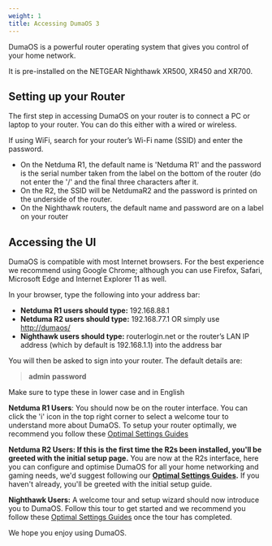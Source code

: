 ```yaml
---
weight: 1
title: Accessing DumaOS 3
---
```


DumaOS is a powerful router operating system that gives you control of your home network.

It is pre-installed on the NETGEAR Nighthawk XR500, XR450 and XR700. 

## Setting up your Router

The first step in accessing DumaOS on your router is to connect a PC or laptop to your router. You can do this either with a wired or wireless.

If using WiFi, search for your router’s Wi-Fi name (SSID) and enter the password.

- On the Netduma R1, the default name is 'Netduma R1' and the password is the serial number taken from the label on the bottom of the router (do not enter the '/' and the final three characters after it. 
- On the R2, the SSID will be NetdumaR2 and the password is printed on the underside of the router.
- On the Nighthawk routers, the default name and password are on a label on your router 

## Accessing the UI

DumaOS is compatible with most Internet browsers. For the best experience we recommend using Google Chrome; although you can use Firefox, Safari, Microsoft Edge and Internet Explorer 11 as well.

In your browser, type the following into your address bar:

- **Netduma R1 users should type:** 192.168.88.1
- **Netduma R2 users should type:** 192.168.77.1 OR simply use [http://dumaos/](http://dumaos/)
- **Nighthawk users should type:** routerlogin.net or the router’s LAN IP address (which by default is 192.168.1.1) into the address bar 

You will then be asked to sign into your router. The default details are:

> **admin**
> **password**

Make sure to type these in lower case and in English

**Netduma R1 Users**: You should now be on the router interface. You can click the 'i' icon in the top right corner to select a welcome tour to understand more about DumaOS. To setup your router optimally, we recommend you follow these [Optimal Settings Guides](http://support.netduma.com/support/solutions/folders/16000090646)

**Netduma R2 Users: If this is the first time the R2s been installed, you'll be greeted with the initial setup page.** You are now at the R2s interface, here you can configure and optimise DumaOS for all your home networking and gaming needs, we'd suggest following our **[Optimal Settings Guides](http://support.netduma.com/support/solutions/folders/16000090646).** If you haven't already, you'll be greeted with the initial setup guide.

**Nighthawk Users:** A welcome tour and setup wizard should now introduce you to DumaOS. Follow this tour to get started and we recommend you follow these [Optimal Settings Guides](http://support.netduma.com/support/solutions/folders/16000090646) once the tour has completed.

We hope you enjoy using DumaOS.
